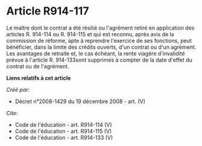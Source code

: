 # Article R914-117

Le maître dont le contrat a été résilié ou l'agrément retiré en application des articles R. 914-114 ou R. 914-115 et qui est
reconnu, après avis de la commission de réforme, apte à reprendre l'exercice de ses fonctions, peut bénéficier, dans la
limite des crédits ouverts, d'un contrat ou d'un agrément. Les avantages de retraite et, le cas échéant, la rente viagère
d'invalidité prévue à l'article R. 914-133sont supprimés à compter de la date d'effet du contrat ou de l'agrément.

**Liens relatifs à cet article**

_Créé par_:

  - Décret n°2008-1429 du 19 décembre 2008 - art. (V)

_Cite_:

  - Code de l'éducation - art. R914-114 (V)
  - Code de l'éducation - art. R914-115 (V)
  - Code de l'éducation - art. R914-133 (V)
